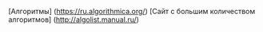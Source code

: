 [Алгоритмы] (https://ru.algorithmica.org/)
[Сайт с большим количеством алгоритмов] (http://algolist.manual.ru/)
